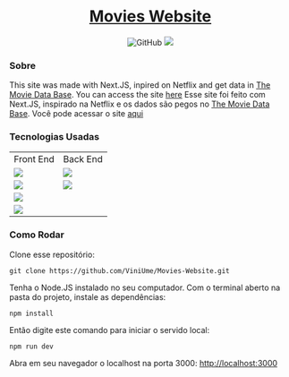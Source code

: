 <div align="center">
  
# <a href="https://movies-website-eight.vercel.app/">Movies Website</a>
  
  <img alt="GitHub" src="https://img.shields.io/github/license/ViniUme/Movies-Website?color=%2306a03c&style=for-the-badge">
  <img src="https://user-images.githubusercontent.com/66230638/156048507-2b9cb88b-52c9-4efe-8dcc-bab7ada3e7f3.png">
</div>

### Sobre
This site was made with Next.JS, inpired on Netflix and get data in <a href="https://www.themoviedb.org/?language=pt-BR">The Movie Data Base</a>. You can access the site <a href="https://movies-website-eight.vercel.app/">here</a>
Esse site foi feito com Next.JS, inspirado na Netflix e os dados são pegos no <a href="https://www.themoviedb.org/?language=pt-BR">The Movie Data Base</a>. Você pode acessar o site <a href="https://movies-website-eight.vercel.app/">aqui</a>

### Tecnologias Usadas
<table>
  <tr>
    <td>Front End</td>
    <td>Back End</td>
  </tr>
  
  <tr>
    <td><img src="https://img.shields.io/badge/Next-black?style=for-the-badge&logo=next.js&logoColor=white"></td>
    <td><img src="https://img.shields.io/badge/Next-black?style=for-the-badge&logo=next.js&logoColor=white"></td>
  </tr>
    <td><img src="https://img.shields.io/badge/html5-%23E34F26.svg?style=for-the-badge&logo=html5&logoColor=white"></td>
    <td><img src="https://img.shields.io/badge/vercel-%23000000.svg?style=for-the-badge&logo=vercel&logoColor=white"></td>
  <tr>
    <td><img src="https://img.shields.io/badge/css3-%231572B6.svg?style=for-the-badge&logo=css3&logoColor=white"></td>
  </tr>
  <tr>
    <td><img src="https://img.shields.io/badge/SASS-hotpink.svg?style=for-the-badge&logo=SASS&logoColor=white"></td>
  </tr>
</table>

### Como Rodar
Clone esse repositório:

    git clone https://github.com/ViniUme/Movies-Website.git
    
Tenha o Node.JS instalado no seu computador. Com o terminal aberto na pasta do projeto, instale as dependências:

    npm install
    
Então digite este comando para iniciar o servido local:

    npm run dev
    
Abra em seu navegador o localhost na porta 3000: <a href="http://localhost:3000"> http://localhost:3000</a>
